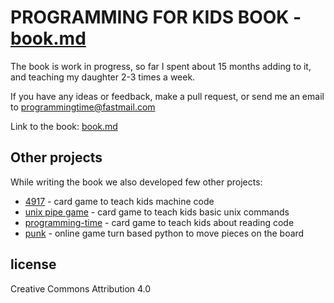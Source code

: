 
# PROGRAMMING FOR KIDS BOOK - [book.md](book.md)

The book is work in progress, so far I spent about 15 months adding to it, and teaching my daughter 2-3 times a week.

If you have any ideas or feedback, make a pull request, or send me an email to programmingtime@fastmail.com

Link to the book: [book.md](book.md)

## Other projects

While writing the book we also developed few other projects:

* [4917](https://punkx.org/4917/) - card game to teach kids machine code
* [unix pipe game](https://punkx.org/unix-pipe-game/) - card game to teach kids basic unix commands
* [programming-time](https://punkjazz.org/programming-time/) - card game to teach kids about reading code
* [punk](https://punkjazz.org/punk/) - online game turn based python to move pieces on the board

## license

Creative Commons Attribution 4.0

